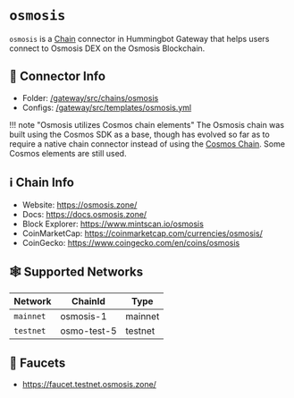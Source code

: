 # `osmosis`

`osmosis` is a [Chain](/chains) connector in Hummingbot Gateway that helps users connect to Osmosis DEX on the Osmosis Blockchain.

## 📁 Connector Info

- Folder: [/gateway/src/chains/osmosis](https://github.com/hummingbot/gateway/tree/main/src/chains/osmosis)
- Configs: [/gateway/src/templates/osmosis.yml](https://github.com/hummingbot/gateway/tree/main/src/templates/osmosis.yml)

!!! note "Osmosis utilizes Cosmos chain elements"
The Osmosis chain was built using the Cosmos SDK as a base, though has evolved so far as to require a native chain connector instead of using the [Cosmos Chain](/chains/cosmos). Some Cosmos elements are still used.

## ℹ️ Chain Info

- Website: <https://osmosis.zone/>
- Docs: <https://docs.osmosis.zone/>
- Block Explorer: <https://www.mintscan.io/osmosis>
- CoinMarketCap: <https://coinmarketcap.com/currencies/osmosis/>
- CoinGecko: <https://www.coingecko.com/en/coins/osmosis>

## 🕸️ Supported Networks

| Network   | ChainId     | Type    |
| --------- | ----------- | ------- |
| `mainnet` | osmosis-1   | mainnet |
| `testnet` | osmo-test-5 | testnet |

## 🚰 Faucets

- <https://faucet.testnet.osmosis.zone/>
